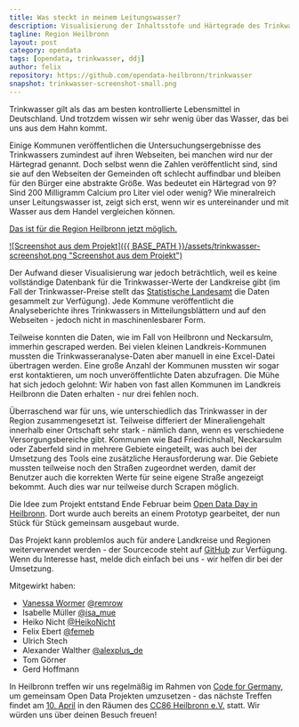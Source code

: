 ```yaml
---
title: Was steckt in meinem Leitungswasser?
description: Visualisierung der Inhaltsstofe und Härtegrade des Trinkwassers in der Stadt Heilbronn und (fast) allen Gemeinden im Landkreis Heilbronn - Natrium, Kalium, Calcium, Sulfat, Natrium, Magnesium, Chlorid
tagline: Region Heilbronn
layout: post
category: opendata
tags: [opendata, trinkwasser, ddj]
author: felix
repository: https://github.com/opendata-heilbronn/trinkwasser
snapshot: trinkwasser-screenshot-small.png
---
```


Trinkwasser gilt als das am besten kontrollierte Lebensmittel in Deutschland.
Und trotzdem wissen wir sehr wenig über das Wasser, das bei uns aus dem Hahn kommt.

Einige Kommunen veröffentlichen die Untersuchungsergebnisse des Trinkwassers zumindest auf ihren Webseiten, bei manchen wird nur der Härtegrad genannt.
Doch selbst wenn die Zahlen veröffentlicht sind, sind sie auf den Webseiten der Gemeinden oft schlecht auffindbar und bleiben für den Bürger eine abstrakte Größe.
Was bedeutet ein Härtegrad von 9?
Sind 200 Milligramm Calcium pro Liter viel oder wenig?
Wie mineralreich unser Leitungswasser ist, zeigt sich erst, wenn wir es untereinander und mit Wasser aus dem Handel vergleichen können. 

[Das ist für die Region Heilbronn jetzt möglich.](http://opendatalab.de/projects/trinkwasser)

[![Screenshot aus dem Projekt]({{ BASE_PATH }}/assets/trinkwasser-screenshot.png "Screenshot aus dem Projekt")](http://opendatalab.de/projects/trinkwasser)

Der Aufwand dieser Visualisierung war jedoch beträchtlich, weil es keine vollständige Datenbank für die Trinkwasser-Werte der Landkreise gibt
(im Fall der Trinkwasser-Preise stellt das [Statistische Landesamt](http://www.statistik.baden-wuerttemberg.de/SRDB/home.asp?E=GE) die Daten gesammelt zur Verfügung).
Jede Kommune veröffentlicht die Analyseberichte ihres Trinkwassers in Mitteilungsblättern und auf den Webseiten - jedoch nicht in maschinenlesbarer Form. 

Teilweise konnten die Daten, wie im Fall von Heilbronn und Neckarsulm, immerhin gescraped werden.
Bei vielen kleinen Landkreis-Kommunen mussten die Trinkwasseranalyse-Daten aber manuell in eine Excel-Datei übertragen werden.
Eine große Anzahl der Kommunen mussten wir sogar erst kontaktieren, um noch unveröffentlichte Daten abzufragen. 
Die Mühe hat sich jedoch gelohnt: Wir haben von fast allen Kommunen im Landkreis Heilbronn die Daten erhalten - nur drei fehlen noch.

Überraschend war für uns, wie unterschiedlich das Trinkwasser in der Region zusammengesetzt ist.
Teilweise differiert der Mineraliengehalt innerhalb einer Ortschaft sehr stark - nämlich dann, wenn es verschiedene Versorgungsbereiche gibt.
Kommunen wie Bad Friedrichshall, Neckarsulm oder Zaberfeld sind in mehrere Gebiete eingeteilt, was auch bei der Umsetzung des Tools eine zusätzliche Herausforderung war.
Die Gebiete mussten teilweise noch den Straßen zugeordnet werden, damit der Benutzer auch die korrekten Werte für seine eigene Straße angezeigt bekommt.
Auch dies war nur teilweise durch Scrapen möglich.

Die Idee zum Projekt entstand Ende Februar beim [Open Data Day in Heilbronn](http://blog.opendatalab.de/opendata/2014/01/15/opendataday-heilbronn/).
Dort wurde auch bereits an einem Prototyp gearbeitet, der nun Stück für Stück gemeinsam ausgebaut wurde. 

Das Projekt kann problemlos auch für andere Landkreise und Regionen weiterverwendet werden - der Sourcecode steht auf [GitHub](https://github.com/opendata-heilbronn/trinkwasser) zur Verfügung.
Wenn du Interesse hast, melde dich einfach bei uns - wir helfen dir bei der Umsetzung.

Mitgewirkt haben:
* [Vanessa Wormer](https://www.torial.com/vanessa.wormer) [@remrow](https://twitter.com/Remrow)
* Isabelle Müller [@isa_mue](https://twitter.com/isa_mue)
* Heiko Nicht [@HeikoNicht](https://twitter.com/HeikoNicht)
* Felix Ebert [@femeb](https://twitter.com/femeb)
* Ulrich Stech
* Alexander Walther [@alexplus_de](https://twitter.com/alexplus_de)
* Tom Görner
* Gerd Hoffmann

In Heilbronn treffen wir uns regelmäßig im Rahmen von [Code for Germany](http://codefor.de), um gemeinsam Open Data Projekten umzusetzen - das nächste Treffen findet am [10. April](http://pad.opendatacloud.de/p/OK-Lab-HN) in den Räumen des [CC86 Heilbronn e.V.](http://neu.cc86.org/) statt. Wir würden uns über deinen Besuch freuen!
